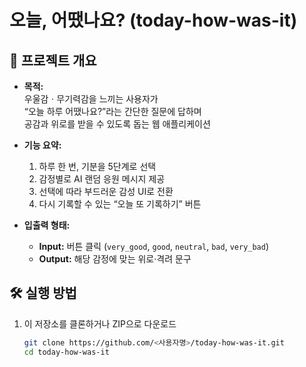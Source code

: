 # 오늘, 어땠나요? (today-how-was-it)

## 📌 프로젝트 개요
- **목적:**  
  우울감ㆍ무기력감을 느끼는 사용자가  
  “오늘 하루 어땠나요?”라는 간단한 질문에 답하며  
  공감과 위로를 받을 수 있도록 돕는 웹 애플리케이션

- **기능 요약:**  
  1. 하루 한 번, 기분을 5단계로 선택  
  2. 감정별로 AI 랜덤 응원 메시지 제공  
  3. 선택에 따라 부드러운 감성 UI로 전환  
  4. 다시 기록할 수 있는 “오늘 또 기록하기” 버튼

- **입출력 형태:**  
  - **Input:** 버튼 클릭 (`very_good`, `good`, `neutral`, `bad`, `very_bad`)  
  - **Output:** 해당 감정에 맞는 위로·격려 문구

## 🛠️ 실행 방법
1. 이 저장소를 클론하거나 ZIP으로 다운로드  
   ```bash
   git clone https://github.com/<사용자명>/today-how-was-it.git
   cd today-how-was-it

